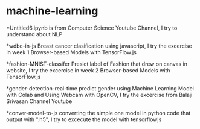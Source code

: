 # machine-learning

*Untitled6.ipynb
is from Computer Science Youtube Channel, I try to understand about NLP

*wdbc-in-js
Breast cancer clasification using javascript, I try the excercise in week 1 Browser-based Models with TensorFlow.js

*fashion-MNIST-classifer
Presict label of Fashion that drew on canvas in website, I try the excercise in week 2 Browser-based Models with TensorFlow.js 

*gender-detection-real-time
predict gender using Machine Learning Model with Colab and Using Webcam with OpenCV, I try the excercise from Balaji Srivasan Channel Youtube

*conver-model-to-js
converting the simple one model in python code that output with ".h5", I try to excecute the model with tensorflowjs
